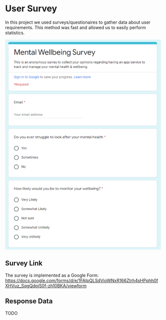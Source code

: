 # User Survey

In this project we used surveys/questionaires to gather data about user requirements. This method was fast and allowed us to easily perform statistics.

<img src='./images/Capture.PNG'>

## Survey Link

The survey is implemented as a Google Form: https://docs.google.com/forms/d/e/1FAIpQLSdVioWNxR166Ztrh4sHPphh0fXHVuz_SqgQdpjS0f-zh10BKA/viewform


## Response Data

TODO
